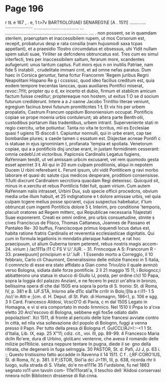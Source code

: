 # Page 196

r tŁ e 167 , . e, 1 t>7v BARTfIOLOÌ\IAEI SENAREG1\E [A . 1511] ............. ······················ .................................... ... .................................................................. .... . non possent, se in quamdam sterilem, praeruptam et inaccessibilem rupem, ut mos Corsorum est, recepit, probaturus desp e rata consilia (nam hujusmodi saxa tcpas appellant), et a praesidio 11ostro circumdatus et obsessus, uhi Yidit nullam spem saluti suae, Yiriliter se defcndens obtruncatus est. Tres cum eo simul interfecti, tres per inaccessibilem saltum, ferarum more, scandentes aufugerunt: unus tantum captus. Fuit mors ejus n on inutilis Patriae, nam fide 5 instabili , crudelitate immani crnt, et ad omne nefas paratus. Dum haec in Corsica geruntur, fama fcrtur Francornm 'Regem juribus Regni Neapolitani Hispano Re g i ccssissc, quod ideo facilius creditum est, quia eodem tempore trecentas Ianccas, quas auxiliares Pontifici miserat, revoc:.1Yit; propter qu o d, ex incerto et dubio, firmum et stabilcm amicum factum fuisse creditur; proptereaque non hostem, ut exitus 1 O se d socium futurum crediderunt. Intere a a J oanne Jacobo Trintltio literae veniunt, egregium facinus brevi futurum promittcntes 1 Ł Et vix his per urbem propalatis, Castrum Francum oppidum Bononiensium occupat. Pontificis copiae se prope moenia urbis contulerunt; ab altera parte Benth·olii, custodibus portarum illas tradentibus, urbem intrant. Superveniente stati m regio cxercitu, urbe potiuntur. Tanta no vita te tcrritus, mii es Ecclesiae quasi f ugiens 15 disccdi t. Capiuntur nonnulli, qui in urbe erant, cap tae bombardae plures; a caede tamen c essatum est. Disjectae acneae Pontifi c is statuae in ejus ignominiam t, profanata 'tempia et spoliata. Venetorum copiae, qui a a pontificiis disj unctae erant, in justam formidinem cesserant: omnia cedeb!J.nt victoribus. Papicnsis Cardinalis Legatus fugiens, RaYennam tendit, ut vel amissam urbcm excusaret, vel rem quomodo gesta esset aperiret 3 Ł Ali qui in 20 eum culpam proditionis, aliqui in nepotem Ducem U rbini referebant Ł. Ferunt ipsum, uhi vidit Pontitìcem g ravi morbo laborare et quasi dc salute cjus medicos desperare, proditioni consensisse. 1\1ulti dixcrunt Cardinalem secrctiora quacdam Regi detexissc. Quicquid sit, minus in e.xercitu et rebus Pontilìcis fidei fuit, quam virium. Cum autem RaYennam nalis intrasset, Urbini Dux, sub specie officii procedcns, obvium media urbe illum habuit, et 25 indignatione e t dolore amissae urbis, vel quia culpam tcgere melius posse spcraret, cujus suspectus habebatur, il'lum obtruncat cum ingenti Pontitìcis dolore 5 Ł Interim, pro conditione 'temporis, placuit oratores ad Regem mitterc, qui Reipublicae necessaria 1\Iajestati Suae exponerent. Creati ex omni ordine, pro urbis consuetudine, stnnte s cives Franciscus de Flisco, Thomas Cattaneus, Joannes de Passano et Pantaleo Re- 30 buffus, Franciscoque primus loquendi locus datus est, habita ratione fratris Cardinalis et reverentia ecclesiasticae dignitatis. Qui cum in formula legationis in mnndatis pleraque haberent, e rat hoc praecipuum, ut alium Guberna torem peterent, rebus nostris magis accom- 24. virium ) /ac1111a i11 C FS V U:'.IUR. - 31. Frnncoque A S: Francorum R - 33. praeeipuum] principium e U:'.luR . 1 Essendo morto a Correggio, il 10 febbraio, Carlo cli Chaurnont, Generalissimo delle milizie francesi in 5 Italia, il comnnclo di esse era stato affidato a Gian como Trivulzio il quale avnnzò verso Bologna, sidiata dalle forze pontificie. 2 Il 21 maggio 15 11, i Bologncc;i abbatterono una statua in stucco di Giullo IJ, posta, per ordine c!cl 10 Papa, sopra la loggia dcl palazzo Anziani, e ne fecero ln pezzi un'altra in bronzo, bellissima opera dl che dal 150S era sopra la porta di S. tronio: St. di Roma, IV, p. 381 e B. IJF.STÀ, lnlorno alle d11c slal11e crrllr in Bolo,![lla a r:i11- 1 5 /io// in Atti e ;\[cm. d. H. Deput. dl St. Patr. di Homagnn, 186<), p. 106 e sgg. 3 Il Card. Francesco Alidosi, VcscO\'O di Pavia, c m dal 150S Legato in Homagna, e vi si era comportato ln modo lirnnnico. Nel 1510 li Pnpa lo a\'cva eletto 20 Arcl\'escovo di Bologna, sebbene egli fos5e odiato dalln popolazlont'. Xci 1511, di fronte al pericolo delle lizie francesi avviate contro In città, ed nlla visa sollevazione dcl popolo di Bolognn, fuggì a venna presso il Papn. Per tutto della presa di Bologna rf. GuICCL\RJ>I::-<1 1 St. d'Italia, Lib. IX, eap. 25 X\"11; cdiz. cit., voi. III, pp. 89-99. 4 Francesco Maria dclln Ro\'ere, dura dl Urbino, glo\Łanc ventenne, che aveva il romando delle milizie po11tilìcie. senza neppure tentare In pugna, diede il se· gno della ritirata, che degenerò in fuga selrnggia. 30 PASTOR, St. d. Pafi, JJ J, p. 63 i. :; Questo tristissimo fatto accadde in Ravenna il 14 1511. C f . (;RF:CORO\'lUS, SI. di Roma, IV, p. 381. Il P,\STOR, Slol'ia dci J>11fi, III, p. 638, ricorda rhr li luogo, sulla strada di S. Vitale, do\'e nn·e1111e 35 l'urdslone, fu nel 1863 segnato ro11 unn tavoln com- 111e111orati\'a, Il teschio dell 'Alidosi conservasi nneora nclln Bibliotecn dnssense di Ra\·cnna.